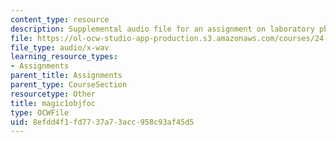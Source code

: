 ```yaml
---
content_type: resource
description: Supplemental audio file for an assignment on laboratory phonology.
file: https://ol-ocw-studio-app-production.s3.amazonaws.com/courses/24-910-topics-in-linguistic-theory-laboratory-phonology-spring-2007/8efdd4f1fd7737a73acc958c93af45d5_magic1objfoc.wav
file_type: audio/x-wav
learning_resource_types:
- Assignments
parent_title: Assignments
parent_type: CourseSection
resourcetype: Other
title: magic1objfoc
type: OCWFile
uid: 8efdd4f1-fd77-37a7-3acc-958c93af45d5
---
```

